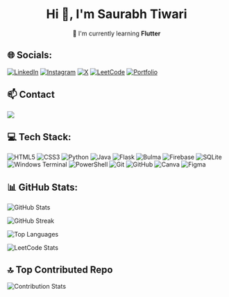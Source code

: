 <h1 align="center">Hi 👋, I'm Saurabh Tiwari</h1>
<p align="center">
  🌱 I'm currently learning <b>Flutter</b>
</p>

## 🌐 Socials:
[![LinkedIn](https://img.shields.io/badge/LinkedIn-%230077B5.svg?logo=linkedin&logoColor=white)](https://linkedin.com/in/saurabhcodesawfully)
[![Instagram](https://img.shields.io/badge/Instagram-%23E4405F.svg?logo=Instagram&logoColor=white)](https://instagram.com/saurabhcodesawfully)
[![X](https://img.shields.io/badge/X-black.svg?logo=X&logoColor=white)](https://x.com/saurabhcodes01)
[![LeetCode](https://img.shields.io/badge/LeetCode-%23FFA116.svg?logo=LeetCode&logoColor=white)](https://leetcode.com/saurabhcodesawfully)
[![Portfolio](https://img.shields.io/badge/Portfolio-%23000000.svg?logo=firefox&logoColor=white)](https://saurabhcodesawfully.pythonanywhere.com/)

## 📫 Contact 
<div>
  <a href="mailto:saurabhtiwari7986@gmail.com">
    <img src="https://img.shields.io/badge/-Gmail-%23333?style=for-the-badge&logo=gmail&logoColor=white" target="_blank">
  </a>
</div>

## 💻 Tech Stack:
![HTML5](https://img.shields.io/badge/html5-%23E34F26.svg?style=for-the-badge&logo=html5&logoColor=white)
![CSS3](https://img.shields.io/badge/css3-%231572B6.svg?style=for-the-badge&logo=css3&logoColor=white)
![Python](https://img.shields.io/badge/python-3670A0?style=for-the-badge&logo=python&logoColor=ffdd54)
![Java](https://img.shields.io/badge/java-%23ED8B00.svg?style=for-the-badge&logo=openjdk&logoColor=white)
![Flask](https://img.shields.io/badge/flask-%23000.svg?style=for-the-badge&logo=flask&logoColor=white)
![Bulma](https://img.shields.io/badge/bulma-00D0B1?style=for-the-badge&logo=bulma&logoColor=white)
![Firebase](https://img.shields.io/badge/firebase-%23039BE5.svg?style=for-the-badge&logo=firebase&logoColor=white)
![SQLite](https://img.shields.io/badge/sqlite-%2307405e.svg?style=for-the-badge&logo=sqlite&logoColor=white)
![Windows Terminal](https://img.shields.io/badge/Windows%20Terminal-%234D4D4D.svg?style=for-the-badge&logo=windows-terminal&logoColor=white)
![PowerShell](https://img.shields.io/badge/PowerShell-%235391FE.svg?style=for-the-badge&logo=powershell&logoColor=white)
![Git](https://img.shields.io/badge/git-%23F05033.svg?style=for-the-badge&logo=git&logoColor=white)
![GitHub](https://img.shields.io/badge/github-%23121011.svg?style=for-the-badge&logo=github&logoColor=white)
![Canva](https://img.shields.io/badge/Canva-%2300C4CC.svg?style=for-the-badge&logo=Canva&logoColor=white)
![Figma](https://img.shields.io/badge/figma-%23F24E1E.svg?style=for-the-badge&logo=figma&logoColor=white)

## 📊 GitHub Stats:
![GitHub Stats](https://github-readme-stats.vercel.app/api?username=Rexaintreal&theme=dark&hide_border=false&include_all_commits=false&count_private=false)

![GitHub Streak](https://git-hub-streak-stats.vercel.app?user=Rexaintreal&theme=dark&card_width=500)

![Top Languages](https://github-readme-stats.vercel.app/api/top-langs/?username=Rexaintreal&theme=dark&hide_border=false&include_all_commits=false&count_private=false&layout=compact)

![LeetCode Stats](https://leetcard.jacoblin.cool/SaurabhCodesAwfully?theme=dark&font=Poppins&ext=heatmap)

## 🔝 Top Contributed Repo
![Contribution Stats](https://github-contributor-stats.vercel.app/api?username=Rexaintreal&limit=5&theme=dark&combine_all_yearly_contributions=true)
